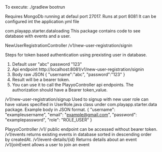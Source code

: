 To execute:
./gradlew bootrun

Requires MongoDb running at defaul port 27017.
Runs at port 8081
It can be configured int the application.yml file

com.playapp.starter.dataloading This package contains code to see database with events and a user.

NewUserRegistrationController
/v1/new-user-registration/signin 

Steps for token based authentication using prexisting user in database.
1. Default user "abc" password "123"
2. Api endpoint 
  http://localhost:8081/v1/new-user-registration/signin
3. Body raw JSON 
{
    "username":"abc",
    "password":"123"
}
4. Result will be a bearer token.
5. You can use it to call the PlayyoController api endpoints. The authorization should have a Bearer token_value.

/v1/new-user-registration/signup
Used to signup with new user
role can have values specified in UserRole.java class under com.playapp.starter.data package.
Example body in JSON format.
{
    "username": "exampleusername",
    "email": "example@gmail.com",
    "password": "examplepassword",
    "role": "ROLE_USER" 
}

PlayyoController
/v1/ public endpoint can be accessed without bearer token.
/v1/events returns existing events in database sorted in descending order by createdAt.
/v1/event-details/{id} Returns details about an event 
/v1/joinEvent allows a user to join an event
